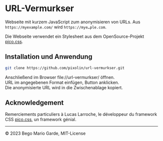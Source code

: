 # URL-Vermurkser

Webseite mit kurzem JavaScript zum anonymisieren von URLs.
Aus `https://myexample.com/` wird `https://mye…ple.com`.

Die Webseite verwendet ein Stylesheet aus dem OpenSource-Projekt [pico.css](https://picocss.com).

## Installation und Anwendung

```Bash
git clone https://github.com/pixolin/url-vermurkser.git
```

Anschließend im Browser file://url-vermurkser/ öffnen. \
URL im angegebenen Format einfügen, Button anklicken. \
Die anonymisierte URL wird in die Zwischenablage kopiert.

## Acknowledgement

Remerciements particuliers à Lucas Larroche, le développeur du framework CSS [pico.css](https://picocss.com), un framework génial.

---

© 2023 Bego Mario Garde, MIT-License
